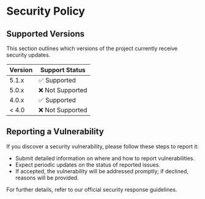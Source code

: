 # Security Policy

## Supported Versions

This section outlines which versions of the project currently receive security updates.

| Version | Support Status      |
| ------- | ------------------ |
| 5.1.x   | ✅ Supported       |
| 5.0.x   | ❌ Not Supported   |
| 4.0.x   | ✅ Supported       |
| < 4.0   | ❌ Not Supported   |

## Reporting a Vulnerability

If you discover a security vulnerability, please follow these steps to report it:

- Submit detailed information on where and how to report vulnerabilities.
- Expect periodic updates on the status of reported issues.
- If accepted, the vulnerability will be addressed promptly; if declined, reasons will be provided.

For further details, refer to our official security response guidelines.